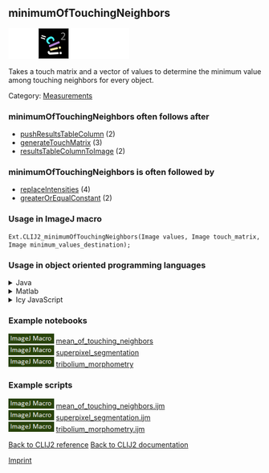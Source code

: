## minimumOfTouchingNeighbors
<img src="images/mini_empty_logo.png"/><img src="images/mini_clij2_logo.png"/><img src="images/mini_empty_logo.png"/><img src="images/mini_empty_logo.png"/>

Takes a touch matrix and a vector of values to determine the minimum value among touching neighbors for every object. 



Category: [Measurements](https://clij.github.io/clij2-docs/reference__measurement)

### minimumOfTouchingNeighbors often follows after
* <a href="reference_pushResultsTableColumn">pushResultsTableColumn</a> (2)
* <a href="reference_generateTouchMatrix">generateTouchMatrix</a> (3)
* <a href="reference_resultsTableColumnToImage">resultsTableColumnToImage</a> (2)


### minimumOfTouchingNeighbors is often followed by
* <a href="reference_replaceIntensities">replaceIntensities</a> (4)
* <a href="reference_greaterOrEqualConstant">greaterOrEqualConstant</a> (2)


### Usage in ImageJ macro
```
Ext.CLIJ2_minimumOfTouchingNeighbors(Image values, Image touch_matrix, Image minimum_values_destination);
```


### Usage in object oriented programming languages



<details>

<summary>
Java
</summary>
<pre class="highlight">// init CLIJ and GPU
import net.haesleinhuepf.clij2.CLIJ2;
import net.haesleinhuepf.clij.clearcl.ClearCLBuffer;
CLIJ2 clij2 = CLIJ2.getInstance();

// get input parameters
ClearCLBuffer values = clij2.push(valuesImagePlus);
ClearCLBuffer touch_matrix = clij2.push(touch_matrixImagePlus);
minimum_values_destination = clij2.create(values);
</pre>

<pre class="highlight">
// Execute operation on GPU
clij2.minimumOfTouchingNeighbors(values, touch_matrix, minimum_values_destination);
</pre>

<pre class="highlight">
// show result
minimum_values_destinationImagePlus = clij2.pull(minimum_values_destination);
minimum_values_destinationImagePlus.show();

// cleanup memory on GPU
clij2.release(values);
clij2.release(touch_matrix);
clij2.release(minimum_values_destination);
</pre>

</details>



<details>

<summary>
Matlab
</summary>
<pre class="highlight">% init CLIJ and GPU
clij2 = init_clatlab();

% get input parameters
values = clij2.pushMat(values_matrix);
touch_matrix = clij2.pushMat(touch_matrix_matrix);
minimum_values_destination = clij2.create(values);
</pre>

<pre class="highlight">
% Execute operation on GPU
clij2.minimumOfTouchingNeighbors(values, touch_matrix, minimum_values_destination);
</pre>

<pre class="highlight">
% show result
minimum_values_destination = clij2.pullMat(minimum_values_destination)

% cleanup memory on GPU
clij2.release(values);
clij2.release(touch_matrix);
clij2.release(minimum_values_destination);
</pre>

</details>



<details>

<summary>
Icy JavaScript
</summary>
<pre class="highlight">// init CLIJ and GPU
importClass(net.haesleinhuepf.clicy.CLICY);
importClass(Packages.icy.main.Icy);

clij2 = CLICY.getInstance();

// get input parameters
values_sequence = getSequence();
values = clij2.pushSequence(values_sequence);
touch_matrix_sequence = getSequence();
touch_matrix = clij2.pushSequence(touch_matrix_sequence);
minimum_values_destination = clij2.create(values);
</pre>

<pre class="highlight">
// Execute operation on GPU
clij2.minimumOfTouchingNeighbors(values, touch_matrix, minimum_values_destination);
</pre>

<pre class="highlight">
// show result
minimum_values_destination_sequence = clij2.pullSequence(minimum_values_destination)
Icy.addSequence(minimum_values_destination_sequence);
// cleanup memory on GPU
clij2.release(values);
clij2.release(touch_matrix);
clij2.release(minimum_values_destination);
</pre>

</details>





### Example notebooks
<a href="https://clij.github.io/clij2-docs/md/mean_of_touching_neighbors"><img src="images/language_macro.png" height="20"/></a> [mean_of_touching_neighbors](https://clij.github.io/clij2-docs/md/mean_of_touching_neighbors)  
<a href="https://clij.github.io/clij2-docs/md/superpixel_segmentation"><img src="images/language_macro.png" height="20"/></a> [superpixel_segmentation](https://clij.github.io/clij2-docs/md/superpixel_segmentation)  
<a href="https://clij.github.io/clij2-docs/md/tribolium_morphometry"><img src="images/language_macro.png" height="20"/></a> [tribolium_morphometry](https://clij.github.io/clij2-docs/md/tribolium_morphometry)  




### Example scripts
<a href="https://github.com/clij/clij2-docs/blob/master/src/main/macro/mean_of_touching_neighbors.ijm"><img src="images/language_macro.png" height="20"/></a> [mean_of_touching_neighbors.ijm](https://github.com/clij/clij2-docs/blob/master/src/main/macro/mean_of_touching_neighbors.ijm)  
<a href="https://github.com/clij/clij2-docs/blob/master/src/main/macro/superpixel_segmentation.ijm"><img src="images/language_macro.png" height="20"/></a> [superpixel_segmentation.ijm](https://github.com/clij/clij2-docs/blob/master/src/main/macro/superpixel_segmentation.ijm)  
<a href="https://github.com/clij/clij2-docs/blob/master/src/main/macro/tribolium_morphometry.ijm"><img src="images/language_macro.png" height="20"/></a> [tribolium_morphometry.ijm](https://github.com/clij/clij2-docs/blob/master/src/main/macro/tribolium_morphometry.ijm)  


[Back to CLIJ2 reference](https://clij.github.io/clij2-docs/reference)
[Back to CLIJ2 documentation](https://clij.github.io/clij2-docs)

[Imprint](https://clij.github.io/imprint)
